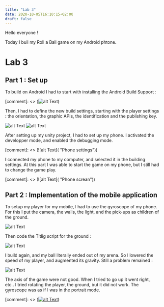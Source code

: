```yaml
---
title: "Lab 3"
date: 2020-10-05T16:10:15+02:00
draft: false
---
```



Hello everyone !

Today I buil my Roll a Ball game on my Android phtone.

# Lab 3

## Part 1 : Set up

To build on Android I had to start with installing the Android Build Support :

[comment]: <> (![alt Text]( "SDK"))

Then, I had to define the new build settings, starting with the player settings : the orientation, the graphic APIs, the identification and the publishing key.

![alt Text](https://user-images.githubusercontent.com/71452847/95097488-d4cc1780-072d-11eb-9aca-bdd4ee8e04fb.png "Player Settings")
![alt Text](https://user-images.githubusercontent.com/71452847/95097495-d695db00-072d-11eb-9109-cc71b5f005e1.png "Unity settings")

After setting up my unity project, I had to set up my phone. I activated the developper mode, and enabled the debugging mode. 

[comment]: <> (![alt Text]( "Phone settings"))

I connected my phone to my computer, and selected it in the building settings.
At this part I was able to start the game on my phone, but I still had to change the game play. 

[comment]: <> (![alt Text]( "Phone screan"))


## Part 2 : Implementation of the mobile application

To setup my player for my mobile, I had to use the gyroscope of my phone. 
For this I put the camera, the walls, the light, and the pick-ups as children of the ground.

![alt Text](https://user-images.githubusercontent.com/71452847/95097521-db5a8f00-072d-11eb-9514-3abf26c6085a.png "Parent")
 
Then code the Titlig script for the ground :

![alt Text](https://user-images.githubusercontent.com/71452847/95097530-ddbce900-072d-11eb-83da-d344b60db66e.png "Script")

I build again, and my ball literally ended out of my arena. So I lowered the speed of my player, and augmented its gravity. Still a problem remained :

![alt Text](https://github.com/Ceici92/HugoBlog3/blob/master/docs/images/Lab3.gif?raw=true "Gif")

The axis of the game were not good. When I tried to go up it went right, etc..
I tried rotating the player, the ground, but it did not work. The gyroscope was as if I was in the portrait mode.

[comment]: <> ([![alt Text](https://user-images.githubusercontent.com/71452847/95677903-3a565300-0bc9-11eb-86c1-480a1fae631c.JPG "Screan phone still bug")](https://github.com/Ceici92/HugoBlog3/blob/master/docs/images/video-1602087118.mp4?raw=true))
